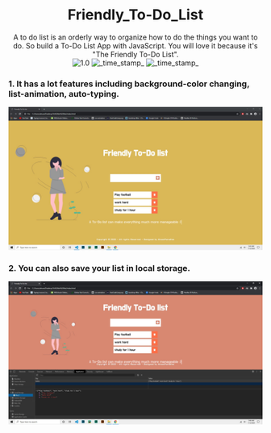 <div align="center">
<h1>Friendly_To-Do_List</h1>
A to do list is an orderly way to organize how to do the things you want to do. So build a To-Do List App with JavaScript. You will love it because it's "The Friendly To-Do List".
</div>

<div align="center">  
  <!-- Version -->
    <img src="https://img.shields.io/badge/Version-1.0-blue.svg?longCache=true&style=flat-square"
      alt="1.0" />
    <!-- Last Updated -->
    <img src="https://img.shields.io/badge/Updated-July 12, 2020-orange.svg?longCache=true&style=flat-square"
      alt="_time_stamp_" />
  <!-- Status -->
    <img src="https://img.shields.io/badge/Status-Active-green.svg?longCache=true&style=flat-square"
      alt="_time_stamp_" />
  </div>

### 1. It has a lot features including background-color changing, list-animation, auto-typing.

![alt text](https://github.com/AhsanParadise/Friendly_To-Do_List/blob/master/Screenshot1.jpg?raw=true)

### 2. You can also save your list in local storage.

![alt text](https://github.com/AhsanParadise/Friendly_To-Do_List/blob/master/screenshot2.jpg?raw=true)

